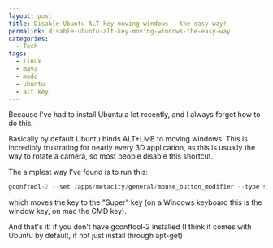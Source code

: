 ```yaml
---
layout: post
title: Disable Ubuntu ALT key moving windows - the easy way!
permalink: disable-ubuntu-alt-key-moving-windows-the-easy-way
categories:
  - Tech
tags:
  - linux
  - maya
  - modo
  - ubuntu
  - alt key
---
```


Because I've had to install Ubuntu a lot recently, and I always forget how to do this.

Basically by default Ubuntu binds ALT+LMB to moving windows. This is incredibly frustrating for nearly every 3D application, as this is usually the way to rotate a camera, so most people disable this shortcut.

The simplest way I've found is to run this:

```cpp
gconftool-2 --set /apps/metacity/general/mouse_button_modifier --type string '<super>'
```

which moves the key to the "Super" key (on a Windows keyboard this is the window key, on mac the CMD key).

And that's it! if you don't have gconftool-2 installed (I think it comes with Ubuntu by default, if not just install through apt-get)

